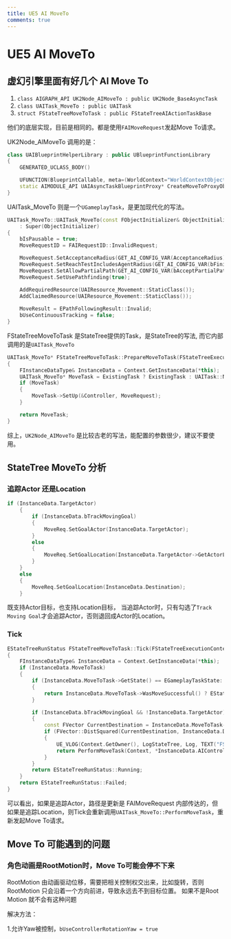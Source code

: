 ```yaml
---
title: UE5 AI MoveTo
comments: true
---
```


# UE5 AI MoveTo

## 虚幻引擎里面有好几个 AI Move To
1. `class AIGRAPH_API UK2Node_AIMoveTo : public UK2Node_BaseAsyncTask`
2. `class UAITask_MoveTo : public UAITask`
3. `struct FStateTreeMoveToTask : public FStateTreeAIActionTaskBase`

他们的底层实现，目前是相同的。都是使用`FAIMoveRequest`发起Move To请求。

UK2Node_AIMoveTo 调用的是：
```c++
class UAIBlueprintHelperLibrary : public UBlueprintFunctionLibrary
{
	GENERATED_UCLASS_BODY()

	UFUNCTION(BlueprintCallable, meta=(WorldContext="WorldContextObject", BlueprintInternalUseOnly = "TRUE"))
	static AIMODULE_API UAIAsyncTaskBlueprintProxy* CreateMoveToProxyObject(UObject* WorldContextObject, APawn* Pawn, FVector Destination, AActor* TargetActor = NULL, float AcceptanceRadius = 5.f, bool bStopOnOverlap = false);
}
```

UAITask_MoveTo 则是一个`UGameplayTask`，是更加现代化的写法。
```c++
UAITask_MoveTo::UAITask_MoveTo(const FObjectInitializer& ObjectInitializer)
	: Super(ObjectInitializer)
{
	bIsPausable = true;
	MoveRequestID = FAIRequestID::InvalidRequest;

	MoveRequest.SetAcceptanceRadius(GET_AI_CONFIG_VAR(AcceptanceRadius));
	MoveRequest.SetReachTestIncludesAgentRadius(GET_AI_CONFIG_VAR(bFinishMoveOnGoalOverlap));
	MoveRequest.SetAllowPartialPath(GET_AI_CONFIG_VAR(bAcceptPartialPaths));
	MoveRequest.SetUsePathfinding(true);

	AddRequiredResource(UAIResource_Movement::StaticClass());
	AddClaimedResource(UAIResource_Movement::StaticClass());
	
	MoveResult = EPathFollowingResult::Invalid;
	bUseContinuousTracking = false;
}
```

FStateTreeMoveToTask 是StateTree提供的Task，是StateTree的写法, 而它内部调用的是`UAITask_MoveTo`
```c++
UAITask_MoveTo* FStateTreeMoveToTask::PrepareMoveToTask(FStateTreeExecutionContext& Context, AAIController& Controller, UAITask_MoveTo* ExistingTask, FAIMoveRequest& MoveRequest) const
{
	FInstanceDataType& InstanceData = Context.GetInstanceData(*this);
	UAITask_MoveTo* MoveTask = ExistingTask ? ExistingTask : UAITask::NewAITask<UAITask_MoveTo>(Controller, *InstanceData.TaskOwner);
	if (MoveTask)
	{
		MoveTask->SetUp(&Controller, MoveRequest);
	}

	return MoveTask;
}
```

综上，`UK2Node_AIMoveTo` 是比较古老的写法，能配置的参数很少，建议不要使用。

## StateTree MoveTo 分析

### 追踪Actor 还是Location 
```c++
if (InstanceData.TargetActor)
	{
		if (InstanceData.bTrackMovingGoal)
		{
			MoveReq.SetGoalActor(InstanceData.TargetActor);
		}
		else
		{
			MoveReq.SetGoalLocation(InstanceData.TargetActor->GetActorLocation());
		}
	}
	else
	{
		MoveReq.SetGoalLocation(InstanceData.Destination);
	}
```
既支持Actor目标，也支持Location目标， 当追踪Actor时，只有勾选了`Track Moving Goal`才会追踪Actor，否则退回成Actor的Location。

### Tick

```c++
EStateTreeRunStatus FStateTreeMoveToTask::Tick(FStateTreeExecutionContext& Context, const float DeltaTime) const
{
	FInstanceDataType& InstanceData = Context.GetInstanceData(*this);
	if (InstanceData.MoveToTask)
	{
		if (InstanceData.MoveToTask->GetState() == EGameplayTaskState::Finished)
		{
			return InstanceData.MoveToTask->WasMoveSuccessful() ? EStateTreeRunStatus::Succeeded : EStateTreeRunStatus::Failed;
		}

		if (InstanceData.bTrackMovingGoal && !InstanceData.TargetActor)
		{
			const FVector CurrentDestination = InstanceData.MoveToTask->GetMoveRequestRef().GetDestination();
			if (FVector::DistSquared(CurrentDestination, InstanceData.Destination) > (InstanceData.DestinationMoveTolerance * InstanceData.DestinationMoveTolerance))
			{
				UE_VLOG(Context.GetOwner(), LogStateTree, Log, TEXT("FStateTreeMoveToTask destination has moved enough. Restarting task."));
				return PerformMoveTask(Context, *InstanceData.AIController);
			}
		}
		return EStateTreeRunStatus::Running;
	}
	return EStateTreeRunStatus::Failed;
}
```

可以看出，如果是追踪Actor，路径是更新是 FAIMoveRequest 内部传达的，但如果是追踪Location，则Tick会重新调用`UAITask_MoveTo::PerformMoveTask`，重新发起Move To请求。


## Move To 可能遇到的问题

### 角色动画是RootMotion时，Move To可能会停不下来
RootMotion 由动画驱动位移，需要把相关控制权交出来，比如旋转，否则RootMotion 只会沿着一个方向前进，导致永远去不到目标位置。 如果不是Root Motion 就不会有这种问题

解决方法：
 
1.允许Yaw被控制，`bUseControllerRotationYaw = true`




